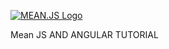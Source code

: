 [![MEAN.JS Logo](http://meanjs.org/img/logo-small.png)](http://meanjs.org/)

Mean JS AND ANGULAR TUTORIAL